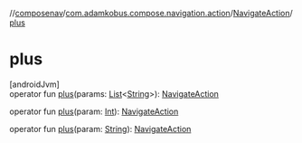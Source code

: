//[composenav](../../../index.md)/[com.adamkobus.compose.navigation.action](../index.md)/[NavigateAction](index.md)/[plus](plus.md)

# plus

[androidJvm]\
operator fun [plus](plus.md)(params: [List](https://kotlinlang.org/api/latest/jvm/stdlib/kotlin.collections/-list/index.html)&lt;[String](https://kotlinlang.org/api/latest/jvm/stdlib/kotlin/-string/index.html)&gt;): [NavigateAction](index.md)

operator fun [plus](plus.md)(param: [Int](https://kotlinlang.org/api/latest/jvm/stdlib/kotlin/-int/index.html)): [NavigateAction](index.md)

operator fun [plus](plus.md)(param: [String](https://kotlinlang.org/api/latest/jvm/stdlib/kotlin/-string/index.html)): [NavigateAction](index.md)
